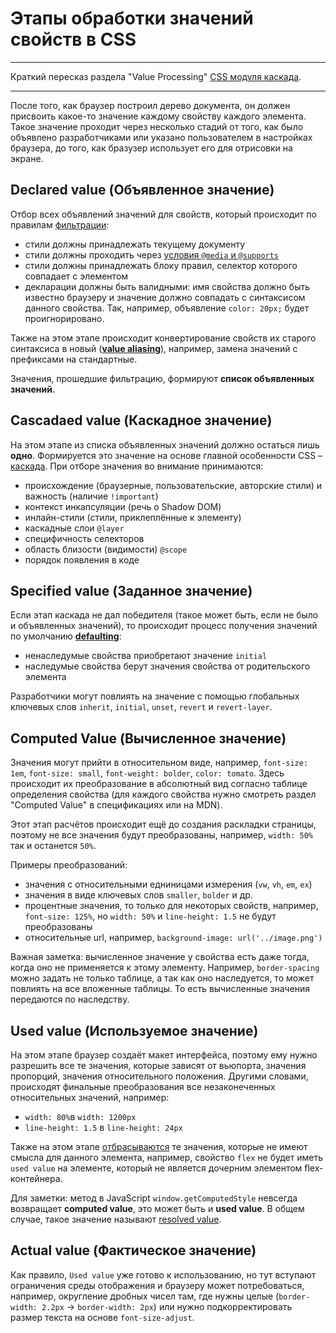 # Этапы обработки значений свойств в CSS

___
Краткий пересказ раздела "Value Processing" [CSS модуля каскада](https://www.w3.org/TR/css-cascade-5).
___

После того, как браузер построил дерево документа, он должен присвоить какое-то значение каждому свойству каждого элемента. Такое значение проходит через несколько стадий от того, как было объявлено разработчиками или указано пользователем в настройках браузера, до того, как бразузер использует его для отрисовки на экране.

## Declared value (Объявленное значение)

Отбор всех объявлений значений для свойств, который происходит по правилам [фильтрации](https://www.w3.org/TR/css-cascade-5/#filtering):

- стили должны принадлежать текущему документу
- стили должны проходить через [условия `@media` и `@supports`](https://www.w3.org/TR/css-conditional-3/)
- стили должны принадлежать блоку правил, селектор которого совпадает с элементом
- декларации должны быть валидными: имя свойства должно быть известно браузеру и значение должно совпадать с синтаксисом данного свойства. Так, например, объявление `color: 20px;` будет проигнорировано.

Также на этом этапе происходит конвертирование свойств их старого синтаксиса в новый ([**value aliasing**](https://www.w3.org/TR/css-cascade-5/#value-aliasing)), например, замена значений с префиксами на стандартные.

Значения, прошедшие фильтрацию, формируют **список объявленных значений**.

## Cascadaed value (Каскадное значение)

На этом этапе из списка объявленных значений должно остаться лишь **одно**. Формируется это значение на основе главной особенности CSS – [каскада](https://www.w3.org/TR/css-cascade-5/#cascading). При отборе значения во внимание принимаются:

- происхождение (браузерные, пользовательские, авторские стили) и важность (наличие `!important`)
- контекст инкапсуляции (речь о Shadow DOM)
- инлайн-стили (стили, приклеплённые к элементу)
- каскадные слои `@layer`
- cпецифичность селекторов
- область близости (видимости) `@scope`
- порядок появления в коде

## Specified value (Заданное значение)

Если этап каскада не дал победителя (такое может быть, если не было и объявленных значений), то происходит процесс получения значений по умолчанию [**defaulting**](https://www.w3.org/TR/css-cascade-5/#defaulting):

- ненаследумые свойства приобретают значение `initial`
- наследумые свойства берут значения свойства от родительского элемента

Разработчики могут повлиять на значение с помощью глобальных ключевых слов `inherit`, `initial`, `unset`, `revert` и `revert-layer`.

## Computed Value (Вычисленное значение)

Значения могут прийти в относительном виде, например, `font-size: 1em`, `font-size: small`, `font-weight: bolder`, `color: tomato`. Здесь происходит их преобразование в абсолютный вид согласно таблице определения свойства (для каждого свойства нужно смотреть раздел "Computed Value" в спецификациях или на MDN).

Этот этап расчётов происходит ещё до создания раскладки страницы, поэтому не все значения будут преобразованы, например, `width: 50%` так и останется `50%`.

Примеры преобразований:

- значения с относительными едниницами измерения (`vw`, `vh`, `em`, `ex`)
- значения в виде ключевых слов `smaller`, `bolder` и др.
- процентные значения, то только для некоторых свойств, например, `font-size: 125%`, но `width: 50%` и  `line-height: 1.5` не будут преобразованы
- относительные url, например, `background-image: url('../image.png')`

Важная заметка: вычисленное значение у свойства есть даже тогда, когда оно не применяется к этому элементу. Например, `border-spacing` можно задать не только таблице, а так как оно наследуется, то может повлиять на все вложенные таблицы. То есть вычисленные значения передаются по наследству.

## Used value (Используемое значение)

На этом этапе браузер создаёт макет интерфейса, поэтому ему нужно разрешить все те значения, которые зависят от вьюпорта, значения пропорций, значения относительного положения. Другими словами, происходят финальные преобразования все незаконеченных относительных значений, например:

- `width: 80%`в `width: 1200px`
- `line-height: 1.5` в `line-height: 24px`

Также на этом этапе [отбрасываются](https://www.w3.org/TR/css-cascade-5/#applies-to) те значения, которые не имеют смысла для данного элемента, например, свойство `flex` не будет иметь `used value` на элементе, который не является дочерним элементом flex-контейнера.

Для заметки: метод в JavaScript `window.getComputedStyle` невсегда возвращает **computed value**, это может быть и **used value**. В общем случае, такое значение называют [resolved value](https://developer.mozilla.org/en-US/docs/Web/CSS/resolved_value).

## Actual value (Фактическое значение)

Как правило, `Used value` уже готово к использованию, но тут вступают ограничения среды отображения и браузеру может потребоваться, например, округление дробных чисел там, где нужны целые (`border-width: 2.2px` -> `border-width: 2px`) или нужно подкорректировать размер текста на основе `font-size-adjust`.